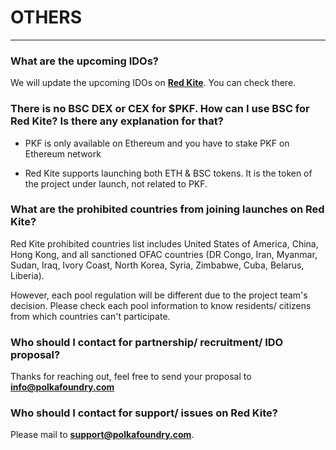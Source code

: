 # OTHERS

---

<h3> What are the upcoming IDOs? </h3>

We will update the upcoming IDOs on [**Red Kite**](https://redkite.polkafoundry.com/#/dashboard). You can check there.

<h3> There is no BSC DEX or CEX for $PKF. How can I use BSC for Red Kite? Is there any explanation for that? </h3>

* PKF is only available on Ethereum and you have to stake PKF on Ethereum network 

* Red Kite supports launching both ETH  & BSC tokens. It is the token of the project under launch, not related to PKF.

<h3> What are the prohibited countries from joining launches on Red Kite? </h3>

Red Kite prohibited countries list includes United States of America, China, Hong Kong, and all sanctioned OFAC countries (DR Congo, Iran, Myanmar, Sudan, Iraq, Ivory Coast, North Korea, Syria, Zimbabwe, Cuba, Belarus, Liberia). 

However, each pool regulation will be different due to the project team's decision. Please check each pool information to know residents/ citizens from which countries can't participate.

<h3> Who should I contact for partnership/ recruitment/ IDO proposal? </h3>

Thanks for reaching out, feel free to send your proposal to **info@polkafoundry.com**

<h3> Who should I contact for support/ issues on Red Kite? </h3>

Please mail to **support@polkafoundry.com**.
